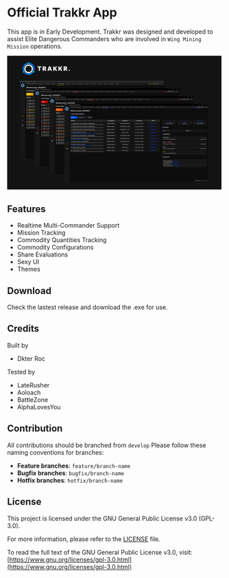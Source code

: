 # Official Trakkr App

This app is in Early Development. Trakkr was designed and developed to assist Elite Dangerous Commanders who are involved in `Wing Mining Mission` operations.

<img src="public/cover.png" alt="GitHub Logo" width="500"/>

## Features

- Realtime Multi-Commander Support
- Mission Tracking
- Commodity Quantities Tracking
- Commodity Configurations
- Share Evaluations
- Sexy UI
- Themes

## Download
Check the lastest release and download the .exe for use.

## Credits

Built by

- Dkter Roc

Tested by

- LateRusher
- Aoloach
- BattleZone
- AlphaLovesYou

## Contribution
All contributions should be branched from `develop`
Please follow these naming conventions for branches:
- **Feature branches**: `feature/branch-name`
- **Bugfix branches**: `bugfix/branch-name`
- **Hotfix branches**: `hotfix/branch-name`

## License

This project is licensed under the GNU General Public License v3.0 (GPL-3.0).

For more information, please refer to the [LICENSE](./LICENSE) file.

To read the full text of the GNU General Public License v3.0, visit:  
[https://www.gnu.org/licenses/gpl-3.0.html](https://www.gnu.org/licenses/gpl-3.0.html)
